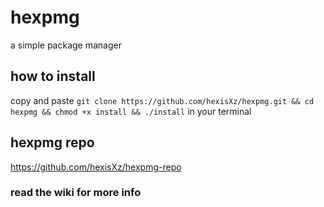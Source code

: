 # hexpmg
a simple package manager 

## how to install

copy and paste `git clone https://github.com/hexisXz/hexpmg.git && cd hexpmg && chmod +x install && ./install` in your terminal 

## hexpmg repo
https://github.com/hexisXz/hexpmg-repo

### read the wiki for more info
